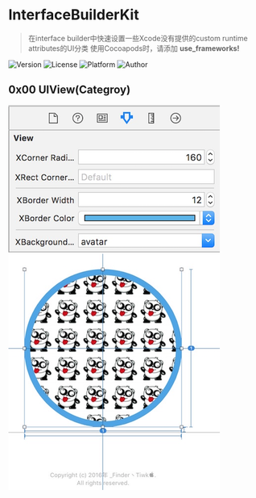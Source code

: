 # InterfaceBuilderKit
> 在interface builder中快速设置一些Xcode没有提供的custom runtime attributes的UI分类
> 使用Cocoapods时，请添加 **use_frameworks!**

![Version](https://img.shields.io/badge/pod-1.0.0-brightgreen.svg)
![License](https://img.shields.io/badge/License-MIT-blue.svg)
![Platform](https://img.shields.io/badge/Platform-iOS-orange.svg)
![Author](https://img.shields.io/badge/Author-__Finder丶Tiwk-green.svg)

## 0x00 UIView(Categroy)
![](images/UIView/view002.png)
![](images/UIView/view001.png)
